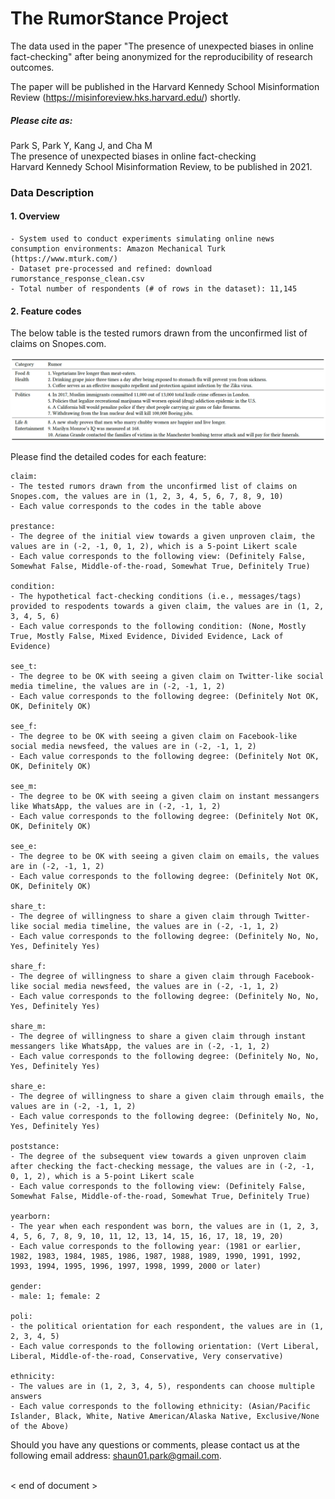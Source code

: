 # The RumorStance Project

The data used in the paper "The presence of unexpected biases in online fact-checking" after being anonymized for the reproducibility of research outcomes.

The paper will be published in the Harvard Kennedy School Misinformation Review (https://misinforeview.hks.harvard.edu/) shortly.

##### Please cite as:
Park S, Park Y, Kang J, and Cha M <br>
The presence of unexpected biases in online fact-checking <br>
Harvard Kennedy School Misinformation Review, to be published in 2021. <br>

### Data Description

#### 1. Overview
```
- System used to conduct experiments simulating online news consumption environments: Amazon Mechanical Turk (https://www.mturk.com/)
- Dataset pre-processed and refined: download rumorstance_response_clean.csv
- Total number of respondents (# of rows in the dataset): 11,145
```

#### 2. Feature codes
The below table is the tested rumors drawn from the unconfirmed list of claims on Snopes.com.

<img src="./source/table_tested_rumors.png">

Please find the detailed codes for each feature:
```
claim:
- The tested rumors drawn from the unconfirmed list of claims on Snopes.com, the values are in (1, 2, 3, 4, 5, 6, 7, 8, 9, 10)
- Each value corresponds to the codes in the table above

prestance: 
- The degree of the initial view towards a given unproven claim, the values are in (-2, -1, 0, 1, 2), which is a 5-point Likert scale
- Each value corresponds to the following view: (Definitely False, Somewhat False, Middle-of-the-road, Somewhat True, Definitely True) 

condition: 
- The hypothetical fact-checking conditions (i.e., messages/tags) provided to respodents towards a given claim, the values are in (1, 2, 3, 4, 5, 6)
- Each value corresponds to the following condition: (None, Mostly True, Mostly False, Mixed Evidence, Divided Evidence, Lack of Evidence)

see_t: 
- The degree to be OK with seeing a given claim on Twitter-like social media timeline, the values are in (-2, -1, 1, 2)
- Each value corresponds to the following degree: (Definitely Not OK, OK, Definitely OK)

see_f: 
- The degree to be OK with seeing a given claim on Facebook-like social media newsfeed, the values are in (-2, -1, 1, 2)
- Each value corresponds to the following degree: (Definitely Not OK, OK, Definitely OK)

see_m: 
- The degree to be OK with seeing a given claim on instant messangers like WhatsApp, the values are in (-2, -1, 1, 2)
- Each value corresponds to the following degree: (Definitely Not OK, OK, Definitely OK)

see_e: 
- The degree to be OK with seeing a given claim on emails, the values are in (-2, -1, 1, 2)
- Each value corresponds to the following degree: (Definitely Not OK, OK, Definitely OK)

share_t: 
- The degree of willingness to share a given claim through Twitter-like social media timeline, the values are in (-2, -1, 1, 2)
- Each value corresponds to the following degree: (Definitely No, No, Yes, Definitely Yes)

share_f: 
- The degree of willingness to share a given claim through Facebook-like social media newsfeed, the values are in (-2, -1, 1, 2)
- Each value corresponds to the following degree: (Definitely No, No, Yes, Definitely Yes)

share_m: 
- The degree of willingness to share a given claim through instant messangers like WhatsApp, the values are in (-2, -1, 1, 2)
- Each value corresponds to the following degree: (Definitely No, No, Yes, Definitely Yes)

share_e: 
- The degree of willingness to share a given claim through emails, the values are in (-2, -1, 1, 2)
- Each value corresponds to the following degree: (Definitely No, No, Yes, Definitely Yes)

poststance: 
- The degree of the subsequent view towards a given unproven claim after checking the fact-checking message, the values are in (-2, -1, 0, 1, 2), which is a 5-point Likert scale
- Each value corresponds to the following view: (Definitely False, Somewhat False, Middle-of-the-road, Somewhat True, Definitely True)

yearborn: 
- The year when each respondent was born, the values are in (1, 2, 3, 4, 5, 6, 7, 8, 9, 10, 11, 12, 13, 14, 15, 16, 17, 18, 19, 20)
- Each value corresponds to the following year: (1981 or earlier, 1982, 1983, 1984, 1985, 1986, 1987, 1988, 1989, 1990, 1991, 1992, 1993, 1994, 1995, 1996, 1997, 1998, 1999, 2000 or later)

gender: 
- male: 1; female: 2

poli: 
- the political orientation for each respondent, the values are in (1, 2, 3, 4, 5)
- Each value corresponds to the following orientation: (Vert Liberal, Liberal, Middle-of-the-road, Conservative, Very conservative)

ethnicity: 
- The values are in (1, 2, 3, 4, 5), respondents can choose multiple answers
- Each value corresponds to the following ethnicity: (Asian/Pacific Islander, Black, White, Native American/Alaska Native, Exclusive/None of the Above)
```

Should you have any questions or comments, please contact us at the following email address: shaun01.park@gmail.com. <br> <br>

< end of document >
